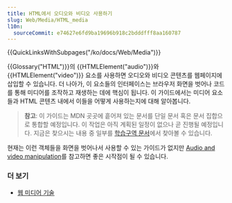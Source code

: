 ```yaml
---
title: HTML에서 오디오와 비디오 사용하기
slug: Web/Media/HTML_media
l10n:
  sourceCommit: e74627e6fd9ba19696b918c2bdddfff8aa160787
---
```


{{QuickLinksWithSubpages("/ko/docs/Web/Media")}}

{{Glossary("HTML")}}의 {{HTMLElement("audio")}}와 {{HTMLElement("video")}} 요소를 사용하면 오디오와 비디오 콘텐츠를 웹페이지에 삽입할 수 있습니다. 더 나아가, 이 요소들의 인터페이스는 브라우저 화면을 벗어나 코드를 통해 미디어를 조작하고 재생하는 데에 핵심이 됩니다. 이 가이드에서는 미디어 요소들과 HTML 콘텐츠 내에서 이들을 어떻게 사용하는지에 대해 알아봅니다.

> **참고**: 이 가이드는 MDN 곳곳에 흩어져 있는 문서를 단일 문서 혹은 문서 집합으로 통합할 예정입니다. 이 작업은 아직 계획된 일정이 없으나 곧 진행될 예정입니다. 지금은 찾으시는 내용 중 일부를 [학습구역 문서](/ko/docs/Learn/HTML/Multimedia_and_embedding/Video_and_audio_content)에서 찾아볼 수 있습니다.

현재는 이런 객체들을 화면을 벗어나서 사용할 수 있는 가이드가 없지만 [Audio and video manipulation](/ko/docs/Web/Guide/Audio_and_video_manipulation)를 참고하면 좋은 시작점이 될 수 있습니다.

### 더 보기

- [웹 미디어 기술](/ko/docs/Web/Media)
